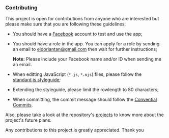 
### Contributing
This project is open for contributions from anyone who are interested but please
make sure that you are following these guidelines:

 * You should have a [Facebook](https://facebook.com) account to test and use
   the app;

 * You should have a role in the app. You can apply for a role by sending an
   email to [eidoriantan@gmail.com](mailto:eidoriantan@gmail.com) then wait for
   further instructions;

   **Note:** Please include your Facebook name and/or ID when sending me an
   email.

 * When editting JavaScript (`*.js`, `*.mjs`) files, please follow the
   [standard.js styleguide](https://standardjs.com/rules.html);

 * Extending the styleguide, please limit the rowlength to 80 characters;

 * When committing, the commit message should follow the
   [Convential Commits](https://www.conventionalcommits.org/en/v1.0.0/).

Also, please take a look at the repository's
[projects](https://github.com/eidoriantan/messenger-translator/projects) to know
more about the project's future plans.

Any contributions to this project is greatly appreciated. Thank you
